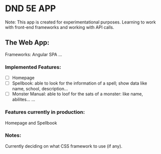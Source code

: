 # DND 5E APP
Note: This app is created for experimentational purposes. Learning to work with front-end frameworks and working with API calls.
## The Web App:
Frameworks: Angular SPA
...
### Implemented Features:
- [ ] Homepage
- [ ] Spellbook: able to look for the information of a spell; show data like name, school, description...
- [ ] Monster Manual: able to loof for the sats of a monster: like name, abilites...
...
### Features currently in production:
Homepage and Spellbook

### Notes:
Currently deciding on what CSS framework to use (if any).
